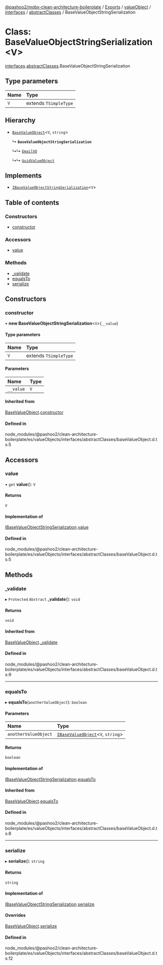 [@pashoo2/mobx-clean-architecture-boilerplate](../README.md) / [Exports](../modules.md) / [valueObject](../modules/valueobject.md) / [interfaces](../modules/valueobject.interfaces.md) / [abstractClasses](../modules/valueobject.interfaces.abstractclasses.md) / BaseValueObjectStringSerialization

# Class: BaseValueObjectStringSerialization<V\>

[interfaces](../modules/valueobject.interfaces.md).[abstractClasses](../modules/valueobject.interfaces.abstractclasses.md).BaseValueObjectStringSerialization

## Type parameters

| Name | Type |
| :------ | :------ |
| `V` | extends `TSimpleType` |

## Hierarchy

- [`BaseValueObject`](valueobject.interfaces.abstractclasses.basevalueobject.md)<`V`, `string`\>

  ↳ **`BaseValueObjectStringSerialization`**

  ↳↳ [`EmailVO`](valueobject.classes.emailvo.md)

  ↳↳ [`UuidValueObject`](valueobject.classes.uuidvalueobject.md)

## Implements

- [`IBaseValueObjectStringSerialization`](../interfaces/valueobject.interfaces.ibasevalueobjectstringserialization.md)<`V`\>

## Table of contents

### Constructors

- [constructor](valueobject.interfaces.abstractclasses.basevalueobjectstringserialization.md#constructor)

### Accessors

- [value](valueobject.interfaces.abstractclasses.basevalueobjectstringserialization.md#value)

### Methods

- [\_validate](valueobject.interfaces.abstractclasses.basevalueobjectstringserialization.md#_validate)
- [equalsTo](valueobject.interfaces.abstractclasses.basevalueobjectstringserialization.md#equalsto)
- [serialize](valueobject.interfaces.abstractclasses.basevalueobjectstringserialization.md#serialize)

## Constructors

### constructor

• **new BaseValueObjectStringSerialization**<`V`\>(`__value`)

#### Type parameters

| Name | Type |
| :------ | :------ |
| `V` | extends `TSimpleType` |

#### Parameters

| Name | Type |
| :------ | :------ |
| `__value` | `V` |

#### Inherited from

[BaseValueObject](valueobject.interfaces.abstractclasses.basevalueobject.md).[constructor](valueobject.interfaces.abstractclasses.basevalueobject.md#constructor)

#### Defined in

node_modules/@pashoo2/clean-architecture-boilerplate/es/valueObjects/interfaces/abstractClasses/baseValueObject.d.ts:5

## Accessors

### value

• `get` **value**(): `V`

#### Returns

`V`

#### Implementation of

[IBaseValueObjectStringSerialization](../interfaces/valueobject.interfaces.ibasevalueobjectstringserialization.md).[value](../interfaces/valueobject.interfaces.ibasevalueobjectstringserialization.md#value)

#### Defined in

node_modules/@pashoo2/clean-architecture-boilerplate/es/valueObjects/interfaces/abstractClasses/baseValueObject.d.ts:5

## Methods

### \_validate

▸ `Protected` `Abstract` **_validate**(): `void`

#### Returns

`void`

#### Inherited from

[BaseValueObject](valueobject.interfaces.abstractclasses.basevalueobject.md).[_validate](valueobject.interfaces.abstractclasses.basevalueobject.md#_validate)

#### Defined in

node_modules/@pashoo2/clean-architecture-boilerplate/es/valueObjects/interfaces/abstractClasses/baseValueObject.d.ts:9

___

### equalsTo

▸ **equalsTo**(`anotherValueObject`): `boolean`

#### Parameters

| Name | Type |
| :------ | :------ |
| `anotherValueObject` | [`IBaseValueObject`](../interfaces/valueobject.interfaces.ibasevalueobject.md)<`V`, `string`\> |

#### Returns

`boolean`

#### Implementation of

[IBaseValueObjectStringSerialization](../interfaces/valueobject.interfaces.ibasevalueobjectstringserialization.md).[equalsTo](../interfaces/valueobject.interfaces.ibasevalueobjectstringserialization.md#equalsto)

#### Inherited from

[BaseValueObject](valueobject.interfaces.abstractclasses.basevalueobject.md).[equalsTo](valueobject.interfaces.abstractclasses.basevalueobject.md#equalsto)

#### Defined in

node_modules/@pashoo2/clean-architecture-boilerplate/es/valueObjects/interfaces/abstractClasses/baseValueObject.d.ts:8

___

### serialize

▸ **serialize**(): `string`

#### Returns

`string`

#### Implementation of

[IBaseValueObjectStringSerialization](../interfaces/valueobject.interfaces.ibasevalueobjectstringserialization.md).[serialize](../interfaces/valueobject.interfaces.ibasevalueobjectstringserialization.md#serialize)

#### Overrides

[BaseValueObject](valueobject.interfaces.abstractclasses.basevalueobject.md).[serialize](valueobject.interfaces.abstractclasses.basevalueobject.md#serialize)

#### Defined in

node_modules/@pashoo2/clean-architecture-boilerplate/es/valueObjects/interfaces/abstractClasses/baseValueObject.d.ts:12
